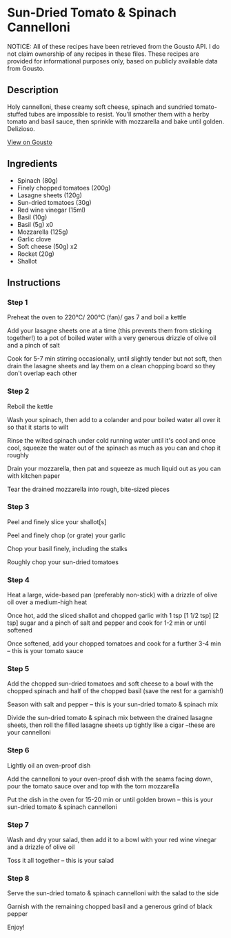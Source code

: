 # Sun-Dried Tomato & Spinach Cannelloni

NOTICE: All of these recipes have been retrieved from the Gousto API. I do not claim ownership of any recipes in these files. These recipes are provided for informational purposes only, based on publicly available data from Gousto.

## Description

Holy cannelloni, these creamy soft cheese, spinach and sundried tomato-stuffed tubes are impossible to resist. You’ll smother them with a herby tomato and basil sauce, then sprinkle with mozzarella and bake until golden. Delizioso.

[View on Gousto](https://www.gousto.co.uk/recipes/cookbook/sun-dried-tomato-spinach-cannelloni)

## Ingredients

- Spinach (80g)
- Finely chopped tomatoes (200g)
- Lasagne sheets (120g)
- Sun-dried tomatoes (30g)
- Red wine vinegar (15ml)
- Basil (10g)
- Basil (5g) x0
- Mozzarella (125g)
- Garlic clove
- Soft cheese (50g) x2
- Rocket (20g)
- Shallot

## Instructions


### Step 1

Preheat the oven to 220°C/ 200°C (fan)/ gas 7 and boil a kettle

Add your lasagne sheets one at a time (this prevents them from sticking together!) to a pot of boiled water with a very generous drizzle of olive oil and a pinch of salt

Cook for 5-7 min stirring occasionally, until slightly tender but not soft, then drain the lasagne sheets and lay them on a clean chopping board so they don't overlap each other


### Step 2

Reboil the kettle

Wash your spinach, then add to a colander and pour boiled water all over it so that it starts to wilt

Rinse the wilted spinach under cold running water until it's cool and once cool, squeeze the water out of the spinach as much as you can and chop it roughly

Drain your mozzarella, then pat and squeeze as much liquid out as you can with kitchen paper

Tear the drained mozzarella into rough, bite-sized pieces


### Step 3

Peel and finely slice your shallot[s]

Peel and finely chop (or grate) your garlic

Chop your basil finely, including the stalks

Roughly chop your sun-dried tomatoes


### Step 4

Heat a large, wide-based pan (preferably non-stick) with a drizzle of olive oil over a medium-high heat

Once hot, add the sliced shallot and chopped garlic with 1 tsp <span class="text-purple">[1 1/2 tsp] </span><span class="text-danger">[2 tsp] </span>sugar and a pinch of salt and pepper and cook for 1-2 min or until softened

Once softened, add your chopped tomatoes and cook for a further 3-4 min – this is your tomato sauce


### Step 5

Add the chopped sun-dried tomatoes and soft cheese to a bowl with the chopped spinach and half of the chopped basil (save the rest for a garnish!)

Season with salt and pepper – this is your sun-dried tomato & spinach mix

Divide the sun-dried tomato & spinach mix between the drained lasagne sheets, then roll the filled lasagne sheets up tightly like a cigar –these are your cannelloni


### Step 6

Lightly oil an oven-proof dish

Add the cannelloni to your oven-proof dish with the seams facing down, pour the tomato sauce over and top with the torn mozzarella

Put the dish in the oven for 15-20 min or until golden brown – this is your sun-dried tomato & spinach cannelloni

### Step 7

Wash and dry your salad, then add it to a bowl with your red wine vinegar and a drizzle of olive oil

Toss it all together – this is your salad

### Step 8

Serve the sun-dried tomato & spinach cannelloni with the salad to the side

Garnish with the remaining chopped basil and a generous grind of black pepper

Enjoy!

